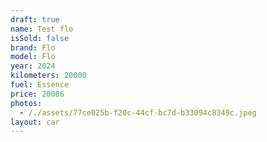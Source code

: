 ```yaml
---
draft: true
name: Test flo
isSold: false
brand: Flo
model: Flo
year: 2024
kilometers: 20000
fuel: Essence
price: 20086
photos:
  - /./assets/77ce025b-f20c-44cf-bc7d-b33094c8349c.jpeg
layout: car
---
```


